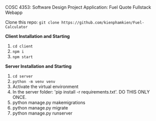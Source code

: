 COSC 4353: Software Design Project
Application: Fuel Quote Fullstack Webapp


Clone this repo: `git clone https://github.com/kienphamkien/Fuel-Calculator`

****Client Installation and Starting****

1. `cd client`
2. `npm i`
3. `npm start`

****Server Installation and Starting****
1. `cd server`
2. `python -m venv venv`
3. Activate the virtual environment
4. In the server folder: 'pip install -r requirements.txt'. DO THIS ONLY ONCE.
5. python manage.py makemigrations
6. python manage.py migrate
7. python manage.py runserver